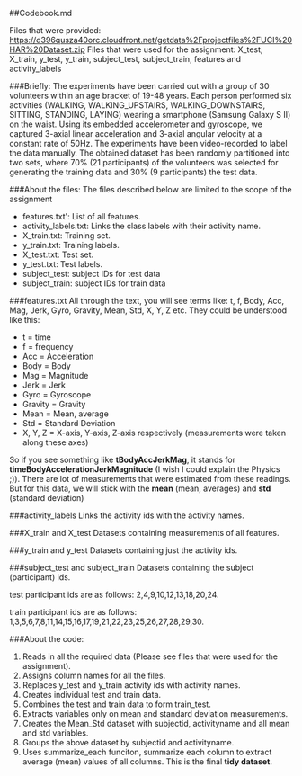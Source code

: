 ##Codebook.md

Files that were provided: https://d396qusza40orc.cloudfront.net/getdata%2Fprojectfiles%2FUCI%20HAR%20Dataset.zip
Files that were used for the assignment: X_test, X_train, y_test, y_train, subject_test, subject_train, features and
activity_labels

###Briefly:
The experiments have been carried out with a group of 30 volunteers within an age bracket of 19-48 years. 
Each person performed six activities (WALKING, WALKING_UPSTAIRS, WALKING_DOWNSTAIRS, SITTING, STANDING, LAYING) 
wearing a smartphone (Samsung Galaxy S II) on the waist. Using its embedded accelerometer and gyroscope, 
we captured 3-axial linear acceleration and 3-axial angular velocity at a constant rate of 50Hz. 
The experiments have been video-recorded to label the data manually. The obtained dataset has been randomly partitioned 
into two sets, where 70% (21 participants) of the volunteers was selected for generating the training data and 30% (9 participants) the test data.

###About the files:
The files described below are limited to the scope of the assignment
  * features.txt': List of all features.
  * activity_labels.txt: Links the class labels with their activity name.
  * X_train.txt: Training set.
  * y_train.txt: Training labels.
  * X_test.txt: Test set.
  * y_test.txt: Test labels.
  * subject_test: subject IDs for test data
  * subject_train: subject IDs for train data
  
###features.txt
All through the text, you will see terms like: t, f, Body, Acc, Mag, Jerk, Gyro, Gravity, Mean, Std, X, Y, Z etc. They could be understood like this:

  * t = time
  * f = frequency
  * Acc = Acceleration
  * Body = Body
  * Mag = Magnitude
  * Jerk = Jerk
  * Gyro = Gyroscope
  * Gravity = Gravity
  * Mean = Mean, average
  * Std = Standard Deviation
  * X, Y, Z = X-axis, Y-axis, Z-axis respectively (measurements were taken along these axes)

So if you see something like **tBodyAccJerkMag**, it stands for **timeBodyAccelerationJerkMagnitude** (I wish I could explain the Physics ;)). There are lot of measurements that were estimated from these readings. But for this data, we will stick with the **mean** (mean, averages) and **std** (standard deviation)

###activity_labels
Links the activity ids with the activity names.

###X_train and X_test
Datasets containing measurements of all features.

###y_train and y_test
Datasets containing just the activity ids.

###subject_test and subject_train
Datasets containing the subject (participant) ids.
  
test participant ids are as follows: 2,4,9,10,12,13,18,20,24.
  
train participant ids are as follows: 1,3,5,6,7,8,11,14,15,16,17,19,21,22,23,25,26,27,28,29,30.

###About the code:
1. Reads in all the required data (Please see files that were used for the assignment).
2. Assigns column names for all the files.
3. Replaces y_test and y_train activity ids with activity names.
4. Creates individual test and train data.
5. Combines the test and train data to form train_test.
6. Extracts variables only on mean and standard deviation measurements.
7. Creates the Mean_Std dataset with subjectid, activityname and all mean and std variables.
8. Groups the above dataset by subjectid and activityname.
9. Uses summarize_each funciton, summarize each column to extract average (mean) values of all columns. This is the final **tidy dataset**.
  


